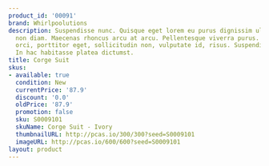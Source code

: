 ```yaml
---
product_id: '00091'
brand: Whirlpoolutions
description: Suspendisse nunc. Quisque eget lorem eu purus dignissim ultricies. Nullam
  non diam. Maecenas rhoncus arcu at arcu. Pellentesque viverra purus. Nullam mauris
  orci, porttitor eget, sollicitudin non, vulputate id, risus. Suspendisse euismod.
  In hac habitasse platea dictumst.
title: Corge Suit
skus:
- available: true
  condition: New
  currentPrice: '87.9'
  discount: '0.0'
  oldPrice: '87.9'
  promotion: false
  sku: S0009101
  skuName: Corge Suit - Ivory
  thumbnailURL: http://pcas.io/300/300?seed=S0009101
  imageURL: http://pcas.io/600/600?seed=S0009101
layout: product
---
```

